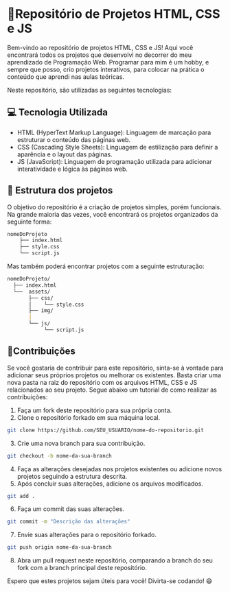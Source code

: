 # 📌Repositório de Projetos HTML, CSS e JS

Bem-vindo ao repositório de projetos HTML, CSS e JS! Aqui você encontrará todos os projetos que desenvolvi no decorrer do meu aprendizado de Programação Web. Programar para mim é um hobby, e sempre que posso, crio projetos interativos, para colocar na prática o conteúdo que aprendi nas aulas teóricas.

Neste repositório, são utilizadas as seguintes tecnologias:

## 💻 Tecnologia Utilizada

* HTML (HyperText Markup Language): Linguagem de marcação para estruturar o conteúdo das páginas web.
* CSS (Cascading Style Sheets): Linguagem de estilização para definir a aparência e o layout das páginas.
* JS (JavaScript): Linguagem de programação utilizada para adicionar interatividade e lógica às páginas web.

## 📂 Estrutura dos projetos

O objetivo do repositório é a criação de projetos simples, porém funcionais. Na grande maioria das vezes, você encontrará os projetos organizados da seguinte forma:

```markdown
nomeDoProjeto
    ├── index.html
    ├── style.css	  
    └── script.js  
```

Mas também poderá encontrar projetos com a seguinte estruturação:

```markdown
nomeDoProjeto/
  ├── index.html
  └──  assets/
       ├── css/
       │    └── style.css
       ├── img/
       |
       └── js/
       	    └── script.js
```

## 🤝Contribuições

Se você gostaria de contribuir para este repositório, sinta-se à vontade para adicionar seus próprios projetos ou melhorar os existentes. Basta criar uma nova pasta na raiz do repositório com os arquivos HTML, CSS e JS relacionados ao seu projeto. Segue abaixo um tutorial de como realizar as contribuições:

1. Faça um fork deste repositório para sua própria conta.
2. Clone o repositório forkado em sua máquina local.

```bash
git clone https://github.com/SEU_USUARIO/nome-do-repositorio.git
```

3. Crie uma nova branch para sua contribuição.

```bash
git checkout -b nome-da-sua-branch
```

4. Faça as alterações desejadas nos projetos existentes ou adicione novos projetos seguindo a estrutura descrita.
5. Após concluir suas alterações, adicione os arquivos modificados.

```bash
git add .
```

6. Faça um commit das suas alterações.

```bash
git commit -m "Descrição das alterações"
```

7. Envie suas alterações para o repositório forkado.

```bash
git push origin nome-da-sua-branch
```

8. Abra um pull request neste repositório, comparando a branch do seu fork com a branch principal deste repositório.

Espero que estes projetos sejam úteis para você! Divirta-se codando! 😄
